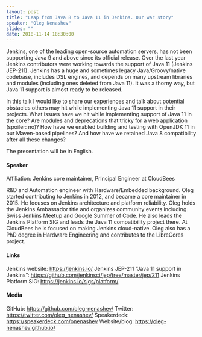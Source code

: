 ```yaml
---
layout: post
title: "Leap from Java 8 to Java 11 in Jenkins. Our war story"
speaker: "Oleg Nenashev"
slides: ""
date: 2018-11-14 18:30:00
---
```


Jenkins, one of the leading open-source automation servers, has not been supporting Java 9 and above since its official release. Over the last year Jenkins contributors were working towards the support of Java 11 (Jenkins JEP-211). Jenkins has a huge and sometimes legacy Java/Groovy/native codebase, includes DSL engines, and depends on many upstream libraries and modules (including ones deleted from Java 11). It was a thorny way, but Java 11 support is almost ready to be released.

In this talk I would like to share our experiences and talk about potential obstacles others may hit while implementing Java 11 support in their projects. What issues have we hit while implementing support of Java 11 in the core? Are modules and deprecations that tricky for a web application (spoiler: no)? How have we enabled building and testing with OpenJDK 11 in our Maven-based pipelines? And how have we retained Java 8 compatibility after all these changes?

The presentation will be in English.

#### Speaker

Affiliation: Jenkins core maintainer, Principal Engineer at CloudBees

R&D and Automation engineer with Hardware/Embedded background. Oleg started contributing to Jenkins in 2012, and became a core maintainer in 2015. He focuses on Jenkins architecture and platform reliability. Oleg holds the Jenkins Ambassador title and organizes community events including Swiss Jenkins Meetup and Google Summer of Code. He also leads the Jenkins Platform SIG and leads the Java 11 compatibility project there. At CloudBees he is focused on making Jenkins cloud-native. Oleg also has a PhD degree in Hardware Engineering and contributes to the LibreCores project.

#### Links

Jenkins website: https://jenkins.io/
Jenkins JEP-211 “Java 11 support in Jenkins”: https://github.com/jenkinsci/jep/tree/master/jep/211
Jenkins Platform SIG: https://jenkins.io/sigs/platform/

#### Media

GitHub: https://github.com/oleg-nenashev/
Twitter: https://twitter.com/oleg_nenashev/
Speakerdeck: https://speakerdeck.com/onenashev
Website/blog: https://oleg-nenashev.github.io/